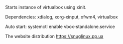 Starts instance of virtualbox using xinit.

Dependencies: xdialog, xorg-xinput, xfwm4, virtualbox

Auto start: systemctl enable vbox-standalone.service

The website distribution https://snuglinux.pp.ua

